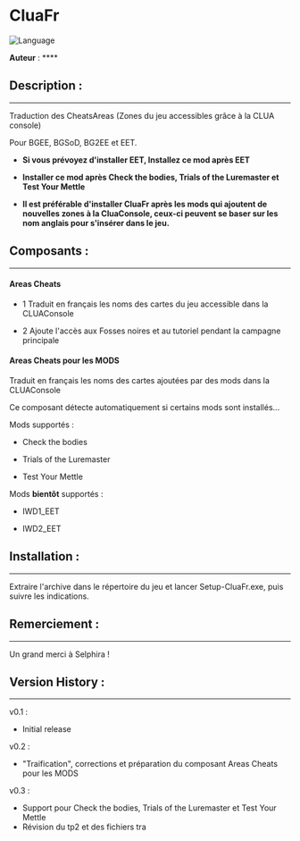 # CluaFr

![Language](https://img.shields.io/static/v1?label=language&message=french%20%7C%20&color=informational)

**Auteur** : ****


## Description :
---------------

Traduction des CheatsAreas (Zones du jeu accessibles grâce à la CLUA console)

Pour BGEE, BGSoD, BG2EE et EET.


- **Si vous prévoyez d'installer EET, Installez ce mod après EET**

- **Installer ce mod après Check the bodies, Trials of the Luremaster et Test Your Mettle**

- **Il est préférable d'installer CluaFr après les mods qui ajoutent de nouvelles zones à la CluaConsole, ceux-ci peuvent se baser sur les nom anglais pour s'insérer dans le jeu.**


## Composants :
---------------

#### Areas Cheats

- 1 Traduit en français les noms des cartes du jeu accessible dans la CLUAConsole

- 2 Ajoute l'accès aux Fosses noires et au tutoriel pendant la campagne principale

#### Areas Cheats pour les MODS

Traduit en français les noms des cartes ajoutées par des mods dans la CLUAConsole

Ce composant détecte automatiquement si certains mods sont installés...

Mods supportés :

- Check the bodies

- Trials of the Luremaster
 
- Test Your Mettle

Mods **bientôt** supportés :
 
- IWD1_EET

- IWD2_EET



## Installation :
----------------

Extraire l'archive dans le répertoire du jeu et lancer Setup-CluaFr.exe, puis suivre les indications.


## Remerciement :
----------------

Un grand merci à Selphira  !


## Version History :
----------------

v0.1 : 

- Initial release

v0.2 : 

- "Traification", corrections et préparation du composant Areas Cheats pour les MODS

v0.3 : 

- Support pour Check the bodies, Trials of the Luremaster et Test Your Mettle
- Révision du tp2 et des fichiers tra

